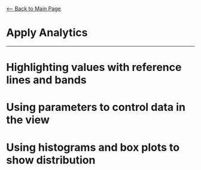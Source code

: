 [<-- Back to Main Page](README.md)
# Apply Analytics
<hr>

# Highlighting values with reference lines and bands
# Using parameters to control data in the view
# Using histograms and box plots to show distribution
